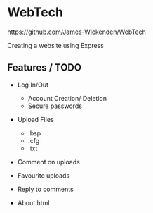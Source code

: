 # WebTech

<https://github.com/James-Wickenden/WebTech>

Creating a website using Express

## Features / TODO

- Log In/Out

  - Account Creation/ Deletion
  - Secure passwords

- Upload Files
  - .bsp
  - .cfg
  - .txt

- Comment on uploads
- Favourite uploads
- Reply to comments
- About.html
